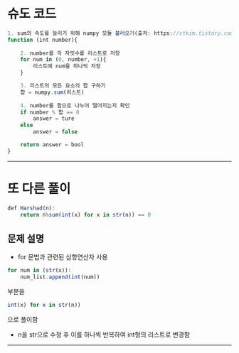 # 슈도 코드
```jsx
1. sum의 속도를 늘리기 위해 numpy 모듈 불러오기(출처: https://ctkim.tistory.com/entry/Python-Sum-function)
function (int number){
    
    2. number를 각 자릿수를 리스트로 저장
    for num in (0, number, +1){
        리스트에 num을 하나씩 저장
    } 

    3. 리스트의 모든 요소의 합 구하기
    합 = numpy.sum(리스트)
    
    4. number를 합으로 나누어 떨어지는지 확인
    if number % 합 == 0
        answer = ture 
    else 
        answer = false

    return answer = bool
}
```
---
# 또 다른 풀이
```jsx
def Harshad(n):
    return n%sum(int(x) for x in str(n)) == 0
```
## 문제 설명
* for 문법과 관련된 삼항연산자 사용
```jsx
for num in (str(x)):
    num_list.append(int(num))
```
부분을
```jsx
int(x) for x in str(n))
```
으로 풀이함

* n을 str으로 수정 후 이를 하나씩 반복하여 int형의 리스트로 변경함
---

